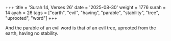 +++
title = 'Surah 14, Verses 26'
date = '2025-08-30'
weight = 1776
surah = 14
ayah = 26
tags = ["earth", "evil", "having", "parable", "stability", "tree", "uprooted", "word"]
+++

And the parable of an evil word is that of an evil tree, uprooted from the earth, having no stability.